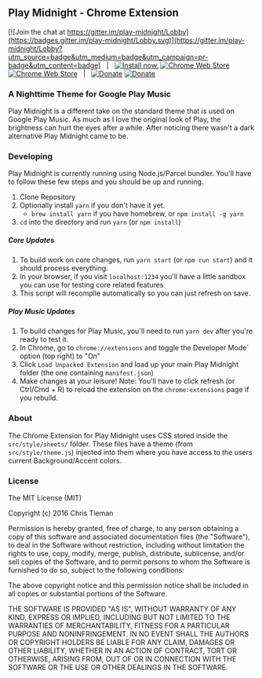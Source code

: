 ## Play Midnight - Chrome Extension

[![Join the chat at https://gitter.im/play-midnight/Lobby](https://badges.gitter.im/play-midnight/Lobby.svg)](https://gitter.im/play-midnight/Lobby?utm_source=badge&utm_medium=badge&utm_campaign=pr-badge&utm_content=badge)
&nbsp;&nbsp;|&nbsp;&nbsp;
[![Install now.](https://img.shields.io/badge/chrome%20web%20store-download-blue.svg)](https://chrome.google.com/webstore/detail/play-midnight-for-google/ljmjmhjkcgfmfdhgplikncgndbdeckci)
[![Chrome Web Store](https://img.shields.io/chrome-web-store/d/ljmjmhjkcgfmfdhgplikncgndbdeckci.svg)](https://chrome.google.com/webstore/detail/play-midnight-for-google/ljmjmhjkcgfmfdhgplikncgndbdeckci)
[![Chrome Web Store](https://img.shields.io/chrome-web-store/rating/ljmjmhjkcgfmfdhgplikncgndbdeckci.svg)](https://chrome.google.com/webstore/detail/play-midnight-for-google/ljmjmhjkcgfmfdhgplikncgndbdeckci)
&nbsp;&nbsp;|&nbsp;&nbsp;
[![Donate](https://img.shields.io/badge/Donate-PayPal-green.svg)](https://www.paypal.me/datducky)
[![Donate](https://img.shields.io/badge/Donate-Coinbase-green.svg)](https://www.coinbase.com/christieman)

### A Nighttime Theme for Google Play Music

Play Midnight is a different take on the standard theme that is used on Google Play Music. As much as I love the original look of Play, the brightness can hurt the eyes after a while. After noticing there wasn't a dark alternative Play Midnight came to be.

### Developing

Play Midnight is currently running using Node.js/Parcel bundler. You'll have to follow these few steps and you should be up and running.

1. Clone Repository
1. Optionally install `yarn` if you don't have it yet.
   * `brew install yarn` if you have homebrew, or `npm install -g yarn`
1. `cd` into the directory and run `yarn` (or `npm install`)

##### Core Updates

1. To build work on core changes, run `yarn start` (or `npm run start`) and it should process everything.
1. In your browser, if you visit `localhost:1234` you'll have a little sandbox you can use for testing core related features
1. This script will recompile automatically so you can just refresh on save.

##### Play Music Updates

1. To build changes for Play Music, you'll need to run `yarn dev` after you're ready to test it.
1. In Chrome, go to `chrome://extensions` and toggle the Developer Mode` option (top right) to "On"
1. Click `Load Unpacked Extension` and load up your main Play Midnight folder (the one containing `manifest.json`)
1. Make changes at your leisure! Note: You'll have to click refresh (or Ctrl/Cmd + R) to reload the extension on the `chrome:extensions` page if you rebuild.

### About

The Chrome Extension for Play Midnight uses CSS stored inside the `src/style/sheets/` folder. These files have a theme (from `src/style/theme.js`) injected into them where you have access to the users current Background/Accent colors.

### License

The MIT License (MIT)

Copyright (c) 2016 Chris Tieman

Permission is hereby granted, free of charge, to any person obtaining a copy
of this software and associated documentation files (the "Software"), to deal
in the Software without restriction, including without limitation the rights
to use, copy, modify, merge, publish, distribute, sublicense, and/or sell
copies of the Software, and to permit persons to whom the Software is
furnished to do so, subject to the following conditions:

The above copyright notice and this permission notice shall be included in all
copies or substantial portions of the Software.

THE SOFTWARE IS PROVIDED "AS IS", WITHOUT WARRANTY OF ANY KIND, EXPRESS OR
IMPLIED, INCLUDING BUT NOT LIMITED TO THE WARRANTIES OF MERCHANTABILITY,
FITNESS FOR A PARTICULAR PURPOSE AND NONINFRINGEMENT. IN NO EVENT SHALL THE
AUTHORS OR COPYRIGHT HOLDERS BE LIABLE FOR ANY CLAIM, DAMAGES OR OTHER
LIABILITY, WHETHER IN AN ACTION OF CONTRACT, TORT OR OTHERWISE, ARISING FROM,
OUT OF OR IN CONNECTION WITH THE SOFTWARE OR THE USE OR OTHER DEALINGS IN THE
SOFTWARE.
